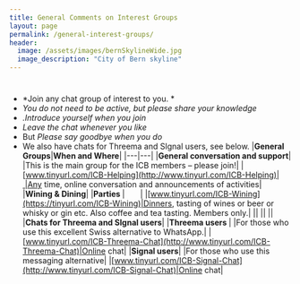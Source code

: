 ```yaml
---
title: General Comments on Interest Groups
layout: page
permalink: /general-interest-groups/
header:
  image: /assets/images/bernSkylineWide.jpg
  image_description: "City of Bern skyline"
---
```


# 

- *Join any chat group of interest to you. *
- *You do not need to be active, but please share your knowledge*
- *.Introduce yourself when you join*
- *Leave the chat whenever you like*
- But *Please say goodbye when you do*
- We also have chats for Threema and SIgnal users, see below. 
|**General Groups**|**When and Where**|
|---|---|
|**General conversation and support**|
|This is the main group for the ICB members – please join!|
|[www.tinyurl.com/ICB-Helping](http://www.tinyurl.com/ICB-Helping)| |Any time, online conversation and announcements of activities|
|**Wining &amp; Dining**| |**Parties&nbsp;**|&nbsp;&nbsp;&nbsp;&nbsp;&nbsp;&nbsp;&nbsp;|
|[www.tinyurl.com/ICB-Wining](https://tinyurl.com/ICB-Wining)|Dinners, tasting of wines or beer or whisky or gin etc. Also coffee and tea tasting. Members only.|
||
||
||
|****Chats for Threema and SIgnal users****|
|**Threema users&nbsp;**|
|For those who use this excellent Swiss alternative to WhatsApp.|
|[www.tinyurl.com/ICB-Threema-Chat](http://www.tinyurl.com/ICB-Threema-Chat)|Online chat|
|**Signal users**|
|For those who use this messaging alternative|
|[www.tinyurl.com/ICB-Signal-Chat](http://www.tinyurl.com/ICB-Signal-Chat)|Online chat|

